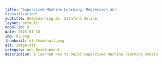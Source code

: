 ```yaml
---
title: "Supervised Machine Learning: Regression and
Classification"
subtitle: Deeplearning.ai, Stanford Online
layout: default
modal-id: 5
date: 2023-01-18
img: ml.png
thumbnail: ml-thumbnail.png
alt: image-alt
category: Web Development
description: I learned how to build supervised machine learning models. I learned how to use regression models to predict continuous values, and how to use classification models to predict discrete values. I learned how to use Python to build machine learning models, and how to evaluate the performance of your models.
---
```

